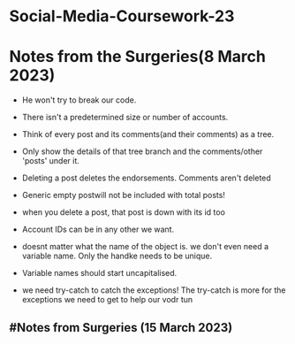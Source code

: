 # Social-Media-Coursework-23

# Notes from the Surgeries(8 March 2023)
- He won't try to break our code.
- There isn't a predetermined size or number of accounts.

- Think of every post and its comments(and their comments) as a tree.
- Only show the details of that tree branch and the comments/other 'posts' under it.
- Deleting a post deletes the endorsements. Comments aren't deleted
- Generic empty postwill not be included with total posts!
- when you delete a post, that post is down with its id too
- Account IDs can be in any other we want.
- doesnt matter what the name of the object is. we don't even need a variable name. Only the handke needs to be unique. 
- Variable names should start uncapitalised.
- we need try-catch to catch the exceptions! The try-catch is more for the exceptions we need to get to help our vodr tun

#Notes from Surgeries (15 March 2023)
- 
